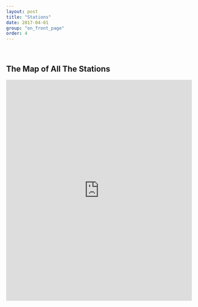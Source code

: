 ```yaml
---
layout: post
title: "Stations"
date: 2017-04-01
group: "on_front_page"
order: 4
---
```


<a name="map"></a>
<div class="bgbox secondary padding-top-large padding-bottom-xlarge">
  <h2>The Map of All The Stations</h2>
  <iframe style="width:100%;height:600px; border:0;" src="http://www.allthestations.co.uk/map/geofftech-stations.php"></iframe>
</div>
